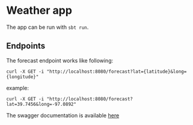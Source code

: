 # Weather app

The app can be run with `sbt run`.

## Endpoints

The forecast endpoint works like following:
```
curl -X GET -i "http://localhost:8080/forecast?lat={latitude}&long={longitude}"
```
example:
```
curl -X GET -i "http://localhost:8080/forecast?lat=39.7456&long=-97.0892"
```
The swagger documentation is available [here](http://localhost:8080/docs/#/default)
